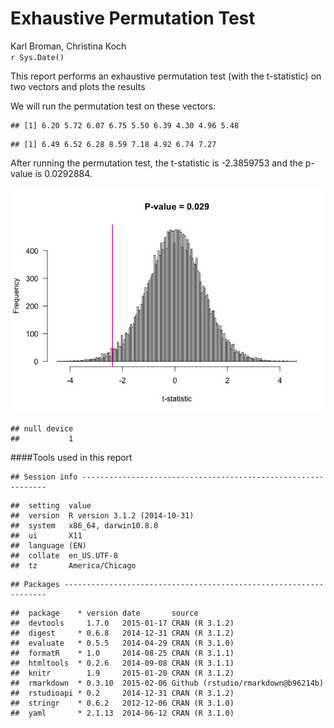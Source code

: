 # Exhaustive Permutation Test
Karl Broman, Christina Koch  
`r Sys.Date()`  



This report performs an exhaustive permutation test
(with the t-statistic) on two vectors and plots the results





We will run the permutation test on these vectors: 


```
## [1] 6.20 5.72 6.07 6.75 5.50 6.39 4.30 4.96 5.48
```

```
## [1] 6.49 6.52 6.28 8.59 7.18 4.92 6.74 7.27
```







After running the permutation test, the t-statistic is -2.3859753 and the p-value is 0.0292884.  

![](03_homework_files/figure-html/plot-1.png) 

```
## null device 
##           1
```

####Tools used in this report

```
## Session info --------------------------------------------------------------
```

```
##  setting  value                       
##  version  R version 3.1.2 (2014-10-31)
##  system   x86_64, darwin10.8.0        
##  ui       X11                         
##  language (EN)                        
##  collate  en_US.UTF-8                 
##  tz       America/Chicago
```

```
## Packages ------------------------------------------------------------------
```

```
##  package    * version date       source                            
##  devtools     1.7.0   2015-01-17 CRAN (R 3.1.2)                    
##  digest     * 0.6.8   2014-12-31 CRAN (R 3.1.2)                    
##  evaluate   * 0.5.5   2014-04-29 CRAN (R 3.1.0)                    
##  formatR    * 1.0     2014-08-25 CRAN (R 3.1.1)                    
##  htmltools  * 0.2.6   2014-09-08 CRAN (R 3.1.1)                    
##  knitr        1.9     2015-01-20 CRAN (R 3.1.2)                    
##  rmarkdown  * 0.3.10  2015-02-06 Github (rstudio/rmarkdown@b96214b)
##  rstudioapi * 0.2     2014-12-31 CRAN (R 3.1.2)                    
##  stringr    * 0.6.2   2012-12-06 CRAN (R 3.1.0)                    
##  yaml       * 2.1.13  2014-06-12 CRAN (R 3.1.0)
```
